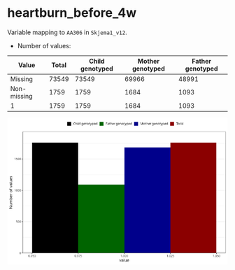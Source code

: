 # heartburn_before_4w
Variable mapping to `AA306` in `Skjema1_v12`.
- Number of values:

| Value | Total | Child genotyped | Mother genotyped | Father genotyped |
| ----- | ----- | --------------- | ---------------- | ---------------- |
| Missing | 73549 | 73549 | 69966 | 48991 |
| Non-missing | 1759 | 1759 | 1684 | 1093 |
| 1 | 1759 | 1759 | 1684 | 1093 |



![](heartburn_before_4w_n.png)



